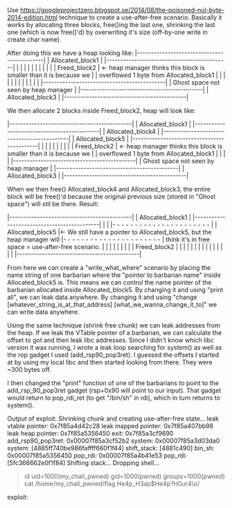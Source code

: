 Use https://googleprojectzero.blogspot.se/2014/08/the-poisoned-nul-byte-2014-edition.html technique to create a use-after-free scenario. Basically it works by allocating three blocks, free()ing the last one, shrinking the last one (which is now free()'d) by overwriting it's size (off-by-one write in create char name).

After doing this we have a heap looking like:
|--------------------------------------------|
|								Allocated_block1						 |
|--------------------------------------------|
|											 											 |
|											 											 |
|											 											 |
|											 											 |
|											 											 |
|								 Freed_block2				         | <- heap manager thinks this block is smaller than it is because we 
|											                       |    overflowed 1 byte from Allocated_block1
|											 											 |
|											 											 |
|																			 			 |
|																			 			 |
|																			 			 |
|																			 			 |
|--------------------------------------------|
|	    Ghost space not seen by heap manager	 |
|--------------------------------------------|
|								Allocated_block3		      	 |
|--------------------------------------------|

We then allocate 2 blocks inside Freed_block2, heap will look like:

|--------------------------------------------|
|								Allocated_block1					   |
|--------------------------------------------|
|								Allocated_block4					   |
|--------------------------------------------|
|								Allocated_block5					   |
|--------------------------------------------|
|											 											 | 
|																 						 |
|																 						 |
|																	 					 |
|								Freed_block2								 | <- heap manager thinks this block is smaller than it is because we 
|											 											 |    overflowed 1 byte from Allocated_block1
|																			 			 |
|																			 			 |
|--------------------------------------------|
|	   Ghost space not seen by heap manager	   |
|--------------------------------------------|
|								Allocated_block3					   |
|--------------------------------------------|

When we then free() Allocated_block4 and Allocated_block3, the entire block will be free()'d because the original previous size (stored in "Ghost space") will stil be there. Result:

|--------------------------------------------|
|					  		Allocated_block1			 			 |
|--------------------------------------------|
|											 											 |
|- - - - - - - - - - - - - - - - - - - - - - |
|				  	 		Allocated_block5			 			 |<- We still have a pointer to Allocated_block5, but the heap manager will 
|- - - - - - - - - - - - - - - - - - - - - - |   think it's in free space = use-after-free scenario.
|											 											 | 
|															 							 |
|															 							 |
|															 							 |
|								Freed_block2								 |
|											 											 |
|																	 					 |
|																	 					 |
|																					 	 |
|																				 		 |
|																				 		 |
|																				 		 |
|--------------------------------------------|

From here we can create a "write_what_where" scenario by placing the name string of one barbarian where the "pointer to barbarian name" inside Allocated_block5 is. This means we can control the name pointer of the barbarian allocated inside Allocated_block5. By changing it and using "print all", we can leak data anywhere. By changing it and using "change [whatever_string_is_at_that_address] [what_we_wanna_change_it_to]" we can write data anywhere.

Using the same technique (shrink free chunk) we can leak addresses from the heap. If we leak the VTable pointer of a barbarian, we can calculate the offset to got and then leak libc addresses. Since I didn't know which libc version it was running, I wrote a leak loop searching for system() as well as the rop gadget I used (add_rsp90_pop3ret). I guessed the offsets I started at by using my local libc and then started looking from there. They were ~300 bytes off.

I then changed the "print" function of one of the barbarians to point to the add_rsp_90_pop3ret gadget (rsp+0x90 will point to our input). That gadget would return to pop_rdi_ret (to get "/bin/sh" in rdi), which in turn returns to system().

Output of exploit:
Shrinking chunk and creating use-after-free state...
leak vtable pointer: 0x7f85a4d42c28
leak mapped pointer: 0x7f85a407bb98
leak heap pointer: 0x7f85a5356450
exit: 0x7f85a3cf9690
add_rsp90_pop3ret: 0x00007f85a3cf52b2
system: 0x00007f85a3d03da0
system: [4885ff740be986faffff660f1f44]
shift_stack: [4881c490]
bin_sh: 0x00007f85a5356450
pop_rdi: 0x00007f85a4b41e53
pop_rdi: [5fc366662e0f1f84]
Shifting stack...
Dropping shell...
> id
uid=1000(my_chall_pwned) gid=1000(pwned) groups=1000(pwned)
cat /home/my_chall_pwned/flag
He4p_H3ap$He4p?H0ur4\o/

exploit:
